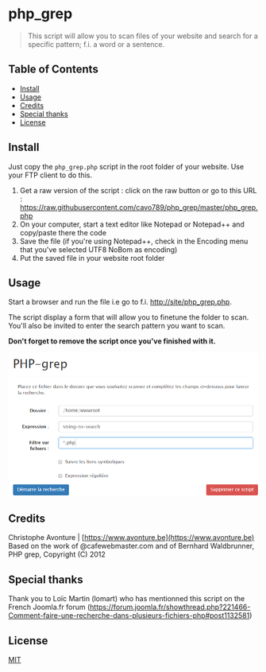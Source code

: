 # php_grep

> This script will allow you to scan files of your website and search for a specific pattern; f.i. a word or a sentence.

## Table of Contents

* [Install](#install)
* [Usage](#usage)
* [Credits](#credits)
* [Special thanks](#special-thanks)
* [License](#license)

## Install

Just copy the `php_grep.php` script in the root folder of your website. Use your FTP client to do this.

1. Get a raw version of the script : click on the raw button or go to this URL : https://raw.githubusercontent.com/cavo789/php_grep/master/php_grep.php
2. On your computer, start a text editor like Notepad or Notepad++ and copy/paste there the code
3. Save the file (if you're using Notepad++, check in the Encoding menu that you've selected UTF8 NoBom as encoding)
4. Put the saved file in your website root folder

## Usage

Start a browser and run the file i.e go to f.i. [http://site/php_grep.php](http://site/php_grep.php).

The script display a form that will allow you to finetune the folder to scan. You'll also be invited to enter the search pattern you want to scan.

**Don't forget to remove the script once you've finished with it.**

![PHP_Grep](result.png)

## Credits

Christophe Avonture | [https://www.avonture.be](https://www.avonture.be)
Based on the work of @cafewebmaster.com and of Bernhard Waldbrunner, PHP grep, Copyright (C) 2012

## Special thanks

Thank you to Loïc Martin (lomart) who has mentionned this script on the French Joomla.fr forum (https://forum.joomla.fr/showthread.php?221466-Comment-faire-une-recherche-dans-plusieurs-fichiers-php#post1132581)

## License

[MIT](LICENSE)
